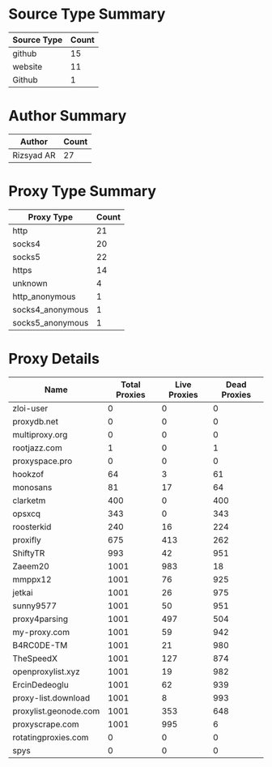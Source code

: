 # Source Type Summary

| Source Type | Count |
|-------------|-------|
| github | 15 |
| website | 11 |
| Github | 1 |


# Author Summary

| Author | Count |
|--------|-------|
| Rizsyad AR | 27 |


# Proxy Type Summary

| Proxy Type | Count |
|------------|-------|
| http | 21 |
| socks4 | 20 |
| socks5 | 22 |
| https | 14 |
| unknown | 4 |
| http_anonymous | 1 |
| socks4_anonymous | 1 |
| socks5_anonymous | 1 |


# Proxy Details

| Name | Total Proxies | Live Proxies | Dead Proxies |
|------|---------------|--------------|---------------|
| zloi-user | 0 | 0 | 0 |
| proxydb.net | 0 | 0 | 0 |
| multiproxy.org | 0 | 0 | 0 |
| rootjazz.com | 1 | 0 | 1 |
| proxyspace.pro | 0 | 0 | 0 |
| hookzof | 64 | 3 | 61 |
| monosans | 81 | 17 | 64 |
| clarketm | 400 | 0 | 400 |
| opsxcq | 343 | 0 | 343 |
| roosterkid | 240 | 16 | 224 |
| proxifly | 675 | 413 | 262 |
| ShiftyTR | 993 | 42 | 951 |
| Zaeem20 | 1001 | 983 | 18 |
| mmppx12 | 1001 | 76 | 925 |
| jetkai | 1001 | 26 | 975 |
| sunny9577 | 1001 | 50 | 951 |
| proxy4parsing | 1001 | 497 | 504 |
| my-proxy.com | 1001 | 59 | 942 |
| B4RC0DE-TM | 1001 | 21 | 980 |
| TheSpeedX | 1001 | 127 | 874 |
| openproxylist.xyz | 1001 | 19 | 982 |
| ErcinDedeoglu | 1001 | 62 | 939 |
| proxy-list.download | 1001 | 8 | 993 |
| proxylist.geonode.com | 1001 | 353 | 648 |
| proxyscrape.com | 1001 | 995 | 6 |
| rotatingproxies.com | 0 | 0 | 0 |
| spys | 0 | 0 | 0 |
